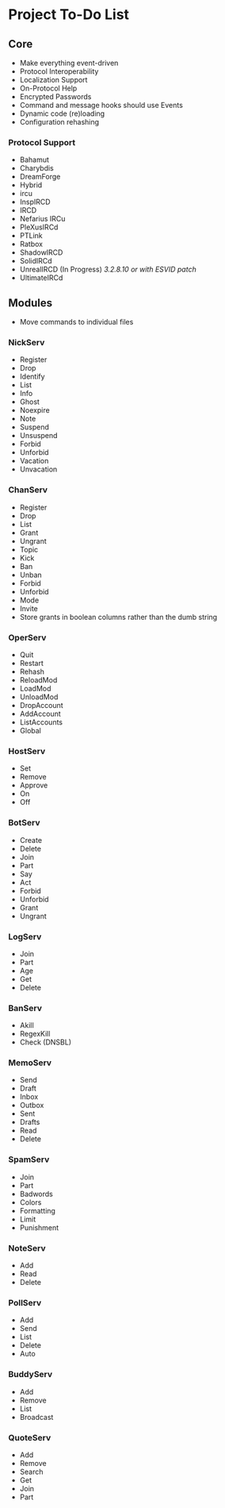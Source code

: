 # Project To-Do List

## Core

* Make everything event-driven
* Protocol Interoperability
* Localization Support
* On-Protocol Help
* Encrypted Passwords
* Command and message hooks should use Events
* Dynamic code (re)loading
* Configuration rehashing

### Protocol Support

* Bahamut
* Charybdis
* DreamForge
* Hybrid
* ircu
* InspIRCD
* IRCD
* Nefarius IRCu
* PleXusIRCd
* PTLink
* Ratbox
* ShadowIRCD
* SolidIRCd
* UnrealIRCD (In Progress) *3.2.8.10 or with ESVID patch*
* UltimateIRCd

## Modules

* Move commands to individual files

### NickServ

* Register
* Drop
* Identify
* List
* Info
* Ghost
* Noexpire
* Note
* Suspend
* Unsuspend
* Forbid
* Unforbid
* Vacation
* Unvacation

### ChanServ

* Register
* Drop
* List
* Grant
* Ungrant
* Topic
* Kick
* Ban
* Unban
* Forbid
* Unforbid
* Mode
* Invite
* Store grants in boolean columns rather than the dumb string

### OperServ

* Quit
* Restart
* Rehash
* ReloadMod
* LoadMod
* UnloadMod
* DropAccount
* AddAccount
* ListAccounts
* Global

### HostServ

* Set
* Remove
* Approve
* On
* Off

### BotServ

* Create
* Delete
* Join
* Part
* Say
* Act
* Forbid
* Unforbid
* Grant
* Ungrant

### LogServ

* Join
* Part
* Age
* Get
* Delete

### BanServ

* Akill
* RegexKill
* Check (DNSBL)

### MemoServ

* Send
* Draft
* Inbox
* Outbox
* Sent
* Drafts
* Read
* Delete

### SpamServ

* Join
* Part
* Badwords
* Colors
* Formatting
* Limit
* Punishment

### NoteServ

* Add
* Read
* Delete

### PollServ

* Add
* Send
* List
* Delete
* Auto

### BuddyServ

* Add
* Remove
* List
* Broadcast

### QuoteServ

* Add
* Remove
* Search
* Get
* Join
* Part
